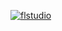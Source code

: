 [![flstudio](https://github.com/kubahalama/kubahalama/assets/155463517/9745dde1-9f77-48db-be5f-1d11843afc26)](http://gg.gg/1ai6rp)
